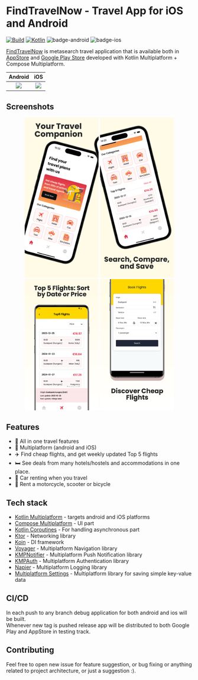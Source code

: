 # FindTravelNow - Travel App for iOS and Android

[![Build](https://github.com/mirzemehdi/FindTravelNow-KMM/actions/workflows/build_debug_app.yml/badge.svg)](https://github.com/mirzemehdi/FindTravelNow-KMM/actions/workflows/build_debug_app.yml) 
[![Kotlin](https://img.shields.io/badge/Kotlin-1.9.20-blue.svg?style=flat&logo=kotlin)](https://kotlinlang.org)
![badge-android](http://img.shields.io/badge/platform-android-6EDB8D.svg?style=flat)
![badge-ios](http://img.shields.io/badge/platform-ios-CDCDCD.svg?style=flat)

[FindTravelNow](https://app.findtravelnow.com/) is metasearch travel application that is available both in [AppStore](https://apps.apple.com/gr/app/findtravelnow/id6471192930) and [Google Play Store](https://play.google.com/store/apps/details?id=com.travelapp.findtravelnow) developed with Kotlin Multiplatform + Compose Multiplatform.

| Android | iOS |
|:-:|:-:|
| [<img src="https://play.google.com/intl/en_us/badges/static/images/badges/en_badge_web_generic.png" height="50">](https://play.google.com/store/apps/details?id=com.travelapp.findtravelnow) | [<img src="https://developer.apple.com/assets/elements/badges/download-on-the-app-store.svg" height="50">](https://apps.apple.com/gr/app/findtravelnow/id6471192930) |

## Screenshots

<p style="text-align: center;">
  <img src="distribution/screenshots/1.png" width="200" alt="Screen1"/>
  <img src="distribution/screenshots/2.png" width="200" alt="Screen2"/>
  <img src="distribution/screenshots/3.png" width="200" alt="Screen3"/>
  <img src="distribution/screenshots/4.png" width="200" alt="Screen4"/>

</p>


## Features
  - 🎒 All in one travel features
  - 📱 Multiplatform (android and iOS)
  - ✈️ Find cheap flights, and get weekly updated Top 5 flights
  - 🛏️ See deals from many hotels/hostels and accommodations in one place.
  - 🚕 Car renting when you travel
  - 🚴 Rent a motorcycle, scooter or bicycle

## Tech stack

- [Kotlin Multiplatform](https://www.jetbrains.com/kotlin-multiplatform/) - targets android and iOS platforms
- [Compose Multiplatform](https://www.jetbrains.com/lp/compose-multiplatform/) - UI part
- [Kotlin Coroutines](https://kotlinlang.org/docs/coroutines-overview.html) - For handling asynchronous part
- [Ktor](https://ktor.io/) - Networking library
- [Koin](https://insert-koin.io/) - DI framework
- [Voyager](https://github.com/adrielcafe/voyager) - Multiplatform Navigation library
- [KMPNotifier](https://github.com/mirzemehdi/KMPNotifier/) - Multiplatform Push Notification library
- [KMPAuth](https://github.com/mirzemehdi/KMPAuth/) - Multiplatform Authentication library  
- [Napier](https://github.com/AAkira/Napier) - Multiplatform Logging library
- [Multiplatform Settings](https://github.com/russhwolf/multiplatform-settings) - Multiplatform library for saving simple key-value data

## CI/CD
In each push to any branch debug application for both android and ios will be built.  
Whenever new tag is pushed release app will be distributed to both Google Play and AppStore in testing track. 

## Contributing
Feel free to open new issue for feature suggestion, or bug fixing or anything related to project architecture, or just a suggestion :).

